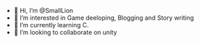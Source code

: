 - 👋 Hi, I’m @SmallLion
- 👀 I’m interested in Game deeloping, Blogging and Story writing
- 🌱 I’m currently learning C.
- 💞️ I’m looking to collaborate on unity


<!---
SmallLion/SmallLion is a ✨ special ✨ repository because its `README.md` (this file) appears on your GitHub profile.
You can click the Preview link to take a look at your changes.
--->
